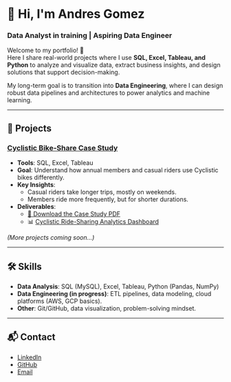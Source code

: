 # 👋 Hi, I'm Andres Gomez  
### Data Analyst in training | Aspiring Data Engineer  

Welcome to my portfolio! 🎯  
Here I share real-world projects where I use **SQL, Excel, Tableau, and Python** to analyze and visualize data, extract business insights, and design solutions that support decision-making.  

My long-term goal is to transition into **Data Engineering**, where I can design robust data pipelines and architectures to power analytics and machine learning.  

---

## 🚀 Projects

### [Cyclistic Bike-Share Case Study](https://andresgomezc98.github.io/cyclistic-portfolio/)
- **Tools**: SQL, Excel, Tableau  
- **Goal**: Understand how annual members and casual riders use Cyclistic bikes differently.  
- **Key Insights**:  
  - Casual riders take longer trips, mostly on weekends.  
  - Members ride more frequently, but for shorter durations.  
- **Deliverables**:  
  - [📄 Download the Case Study PDF](case_study/Cyclistic_Case_Study_Google.pdf)   
  - 📊 [Cyclistic Ride-Sharing Analytics Dashboard](https://public.tableau.com/views/Casestudygoogle/CyclisticRide-SharingAnalyticsDashboard) 

*(More projects coming soon...)*  

---

## 🛠 Skills  
- **Data Analysis**: SQL (MySQL), Excel, Tableau, Python (Pandas, NumPy)  
- **Data Engineering (in progress)**: ETL pipelines, data modeling, cloud platforms (AWS, GCP basics).  
- **Other**: Git/GitHub, data visualization, problem-solving mindset.  

---

## 📬 Contact  
- [LinkedIn](https://www.linkedin.com/in/andres-felipe-gomez-camelo) 
- [GitHub](https://github.com/AndresGomezC98)  
- [Email](mailto:Andres98_gomezca@hotmail.com)  
 
